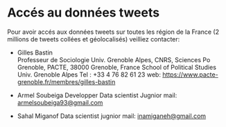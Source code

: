 
# Accés au données tweets

Pour avoir accés aux données tweets sur toutes les région de la France (2 millions de tweets collées et géolocalisés)
veilliez contacter:

 - Gilles Bastin  
  Professeur de Sociologie
  Univ. Grenoble Alpes, CNRS, Sciences Po Grenoble, PACTE, 38000 Grenoble, France
  School of Political Studies Univ. Grenoble Alpes
  Tel : +33 4 76 82 61 23
  web: https://www.pacte-grenoble.fr/membres/gilles-bastin
  
  - Armel Soubeiga
  Developper Data scientist Jugnior
  mail: armelsoubeiga93@gmail.com
  
  - Sahal Miganof
  Data scientist jugnior
  mail: inamiganeh@gmail.com
